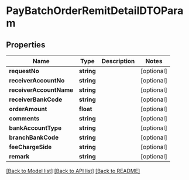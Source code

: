 # PayBatchOrderRemitDetailDTOParam

## Properties
Name | Type | Description | Notes
------------ | ------------- | ------------- | -------------
**requestNo** | **string** |  | [optional] 
**receiverAccountNo** | **string** |  | [optional] 
**receiverAccountName** | **string** |  | [optional] 
**receiverBankCode** | **string** |  | [optional] 
**orderAmount** | **float** |  | [optional] 
**comments** | **string** |  | [optional] 
**bankAccountType** | **string** |  | [optional] 
**branchBankCode** | **string** |  | [optional] 
**feeChargeSide** | **string** |  | [optional] 
**remark** | **string** |  | [optional] 

[[Back to Model list]](../README.md#documentation-for-models) [[Back to API list]](../README.md#documentation-for-api-endpoints) [[Back to README]](../README.md)



